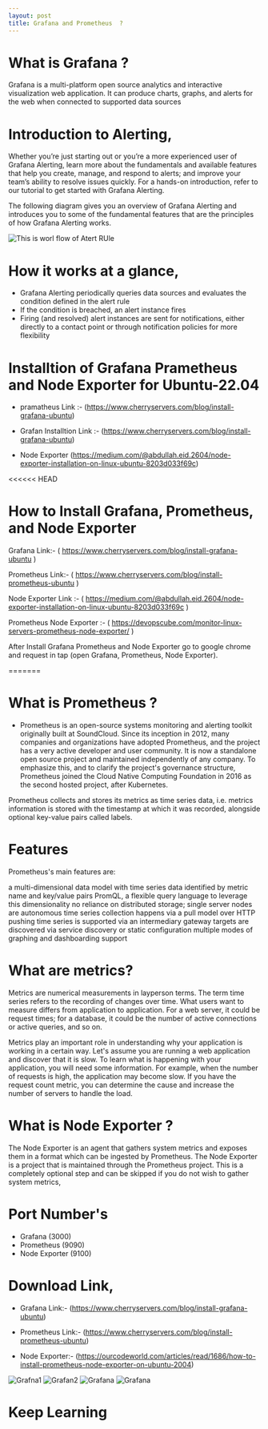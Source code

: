 ```yaml
---
layout: post
title: Grafana and Prometheus  ?
---
```



# What is Grafana ?

Grafana is a multi-platform open source analytics and interactive visualization web application. It can produce charts, graphs, and alerts for the web when connected to supported data sources

# Introduction to Alerting,

Whether you’re just starting out or you’re a more experienced user of Grafana Alerting, learn more about the fundamentals and available features that help you create, manage, and respond to alerts; and improve your team’s ability to resolve issues quickly. For a hands-on introduction, refer to our tutorial to get started with Grafana Alerting.

The following diagram gives you an overview of Grafana Alerting and introduces you to some of the fundamental features that are the principles of how Grafana Alerting works.

![This is worl flow of Atert RUle](../images/grafana%20alert%20rule.jpg)

# How it works at a glance,

- Grafana Alerting periodically queries data sources and evaluates the condition defined in the alert rule
- If the condition is breached, an alert instance fires
- Firing (and resolved) alert instances are sent for notifications, either directly to a contact point or through notification policies for more flexibility


# Installtion of Grafana Prametheus and Node Exporter for Ubuntu-22.04


- pramatheus Link :- (https://www.cherryservers.com/blog/install-grafana-ubuntu)

- Grafan Installtion Link :- (https://www.cherryservers.com/blog/install-grafana-ubuntu)

- Node Exporter (https://medium.com/@abdullah.eid.2604/node-exporter-installation-on-linux-ubuntu-8203d033f69c)

<<<<<< HEAD

# How to Install Grafana, Prometheus, and Node Exporter  

Grafana Link:- ( https://www.cherryservers.com/blog/install-grafana-ubuntu ) 

Prometheus Link:- ( https://www.cherryservers.com/blog/install-prometheus-ubuntu ) 

Node Exporter Link :- ( https://medium.com/@abdullah.eid.2604/node-exporter-installation-on-linux-ubuntu-8203d033f69c ) 

Prometheus Node Exporter :- ( https://devopscube.com/monitor-linux-servers-prometheus-node-exporter/ )  

After Install Grafana Prometheus and Node Exporter go to google chrome and request in tap (open Grafana, Prometheus, Node Exporter).


=======
# What is Prometheus ?

- Prometheus is an open-source systems monitoring and alerting toolkit originally built at SoundCloud. Since its inception in 2012, many companies and organizations have adopted Prometheus, and the project has a very active developer and user community. It is now a standalone open source project and maintained independently of any company. To emphasize this, and to clarify the project's governance structure, Prometheus joined the Cloud Native Computing Foundation in 2016 as the second hosted project, after Kubernetes.

Prometheus collects and stores its metrics as time series data, i.e. metrics information is stored with the timestamp at which it was recorded, alongside optional key-value pairs called labels.

# Features
Prometheus's main features are:

a multi-dimensional data model with time series data identified by metric name and key/value pairs
PromQL, a flexible query language to leverage this dimensionality
no reliance on distributed storage; single server nodes are autonomous
time series collection happens via a pull model over HTTP
pushing time series is supported via an intermediary gateway
targets are discovered via service discovery or static configuration
multiple modes of graphing and dashboarding support

# What are metrics?

Metrics are numerical measurements in layperson terms. The term time series refers to the recording of changes over time. What users want to measure differs from application to application. For a web server, it could be request times; for a database, it could be the number of active connections or active queries, and so on.

Metrics play an important role in understanding why your application is working in a certain way. Let's assume you are running a web application and discover that it is slow. To learn what is happening with your application, you will need some information. For example, when the number of requests is high, the application may become slow. If you have the request count metric, you can determine the cause and increase the number of servers to handle the load.


# What is Node Exporter ?

The Node Exporter is an agent that gathers system metrics and exposes them in a format which can be ingested by Prometheus. The Node Exporter is a project that is maintained through the Prometheus project. This is a completely optional step and can be skipped if you do not wish to gather system metrics,

# Port Number's 

- Grafana (3000)
- Prometheus (9090)
- Node Exporter (9100)

# Download Link,

- Grafana Link:-  (https://www.cherryservers.com/blog/install-grafana-ubuntu)

- Prometheus Link:- (https://www.cherryservers.com/blog/install-prometheus-ubuntu)

- Node Exporter:- (https://ourcodeworld.com/articles/read/1686/how-to-install-prometheus-node-exporter-on-ubuntu-2004)

![Grafna1](../images/G-1.png)
![Grafan2](../images/G-2.png)
![Grafana](../images/G-3.png)
![Grafana](../images/G-4.png)


# Keep Learning 
